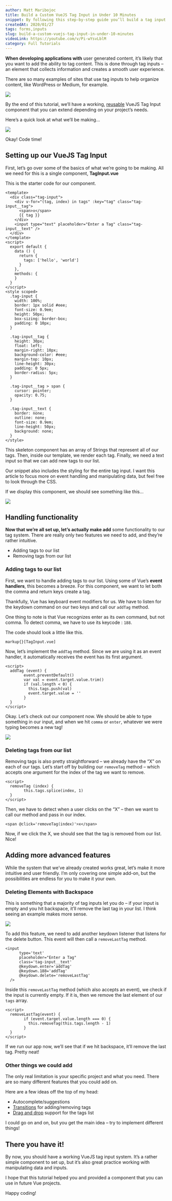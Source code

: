 ```yaml
---
author: Matt Maribojoc
title: Build a Custom VueJS Tag Input in Under 10 Minutes
snippet: By following this step-by-step guide you’ll build a tag input that collects information and creates a smooth user experience
createdAt: 2020/01/27
tags: forms,inputs
slug: build-a-custom-vuejs-tag-input-in-under-10-minutes
videoLink: https://youtube.com/v/Pi-wYsvLblM
category: Full Tutorials
---
```


**When developing applications with** user generated content, it’s likely that you want to add the ability to tag content. This is done through tag inputs – an element that collects information and creates a smooth user experience.

There are so many examples of sites that use tag inputs to help organize content, like WordPress or Medium, for example.

![]($BASE_URL/medium-tag-input.png)

By the end of this tutorial, we’ll have a working, [reusable](https://learnvue.co/2019/12/building-reusable-components-in-vuejs-tabs/) VueJS Tag Input component that you can extend depending on your project’s needs.

Here’s a quick look at what we’ll be making…

![]($BASE_URL/demo.gif)

Okay! Code time!

## Setting up our VueJS Tag Input

First, let’s go over some of the basics of what we’re going to be making. All we need for this is a single component, **TagInput.vue**

This is the starter code for our component.

```vue{}[TagInput.vue]
<template>
  <div class="tag-input">
    <div v-for="(tag, index) in tags" :key="tag" class="tag-input__tag">
      <span>x</span>
      {{ tag }}
    </div>
    <input type="text" placeholder="Enter a Tag" class="tag-input__text" />
  </div>
</template>
<script>
  export default {
    data () {
      return {
        tags: ['hello', 'world']
      }
    },
    methods: {
    }
  }
</script>
<style scoped>
  .tag-input {
    width: 100%;
    border: 1px solid #eee;
    font-size: 0.9em;
    height: 50px;
    box-sizing: border-box;
    padding: 0 10px;
  }

  .tag-input__tag {
    height: 30px;
    float: left;
    margin-right: 10px;
    background-color: #eee;
    margin-top: 10px;
    line-height: 30px;
    padding: 0 5px;
    border-radius: 5px;
  }

  .tag-input__tag > span {
    cursor: pointer;
    opacity: 0.75;
  }

  .tag-input__text {
    border: none;
    outline: none;
    font-size: 0.9em;
    line-height: 50px;
    background: none;
  }
</style>
```

This skeleton component has an array of Strings that represent all of our tags. Then, inside our template, we render each tag. Finally, we need a text input so that we can add new tags to our list.

Our snippet also includes the styling for the entire tag input. I want this article to focus more on event handling and manipulating data, but feel free to look through the CSS.

If we display this component, we should see something like this…

![]($BASE_URL/tags-ss.png)

## Handling functionality

**Now that we’re all set up, let’s actually make add** some functionality to our tag system. There are really only two features we need to add, and they’re rather intuitive.

- Adding tags to our list
- Removing tags from our list

### Adding tags to our list

First, we want to handle adding tags to our list. Using some of Vue’s **event handlers**, this becomes a breeze. For this component, we want to let both the comma and return keys create a tag.

Thankfully, Vue has keyboard event modifiers for us. We have to listen for the keydown command on our two keys and call our `addTag` method.

One thing to note is that Vue recognizes enter as its own command, but not comma. To detect comma, we have to use its keycode : `188`.

The code should look a little like this.

`markup{}[TagInput.vue]`

Now, let’s implement the `addTag` method. Since we are using it as an event handler, it automatically receives the event has its first argument.

```vue{}[TagInput.vue]
<script>
  addTag (event) {
        event.preventDefault()
        var val = event.target.value.trim()
        if (val.length < 0) {
          this.tags.push(val)
          event.target.value = ''
        }
  }
</script>
```

Okay. Let’s check out our component now. We should be able to type something in our input, and when we hit `comma` or `enter`, whatever we were typing becomes a new tag!

![]($BASE_URL/new-tags.gif)

### Deleting tags from our list

Removing tags is also pretty straightforward – we already have the “X” on each of our tags. Let’s start off by building our `removeTag` method – which accepts one argument for the index of the tag we want to remove.

```vue{}[TagInput.vue]
<script>
  removeTag (index) {
        this.tags.splice(index, 1)
  }
</script>
```

Then, we have to detect when a user clicks on the “X” – then we want to call our method and pass in our index.

```markup
<span @click='removeTag(index)'>x</span>
```

Now, if we click the X, we should see that the tag is removed from our list. Nice!

## Adding more advanced features

While the system that we’ve already created works great, let’s make it more intuitive and user friendly. I’m only covering one simple add-on, but the possibilities are endless for you to make it your own.

### Deleting Elements with Backspace

This is something that a majority of tag inputs let you do – if your input is empty and you hit backspace, it’ll remove the last tag in your list. I think seeing an example makes more sense.

![]($BASE_URL/backspace-delete.gif)

To add this feature, we need to add another keydown listener that listens for the delete button. This event will then call a `removeLastTag` method.

```markup{}[TagInput.vue]
<input
      type='text'
      placeholder="Enter a Tag"
      class='tag-input__text'
      @keydown.enter='addTag'
      @keydown.188='addTag'
      @keydown.delete='removeLastTag'
  />
```

Inside this `removeLastTag` method (which also accepts an event), we check if the input is currently empty. If it is, then we remove the last element of our `tags` array.

```vue{}[TagInput.vue]
<script>
  removeLastTag(event) {
        if (event.target.value.length === 0) {
          this.removeTag(this.tags.length - 1)
        }
  }
</script>
```

If we run our app now, we’ll see that if we hit backspace, it’ll remove the last tag. Pretty neat!

### Other things we could add

The only real limitation is your specific project and what you need. There are so many different features that you could add on.

Here are a few ideas off the top of my head:

- Autocomplete/suggestions
- [Transitions](https://learnvue.co/2020/01/how-you-can-use-vue-transitions-right-now) for adding/removing tags
- [Drag and drop](https://learnvue.co/2020/01/how-to-add-drag-and-drop-to-your-vuejs-project) support for the tags list

I could go on and on, but you get the main idea – try to implement different things!

## There you have it!

By now, you should have a working VueJS tag input system. It’s a rather simple component to set up, but it’s also great practice working with manipulating data and inputs.

I hope that this tutorial helped you and provided a component that you can use in future Vue projects.

Happy coding!

